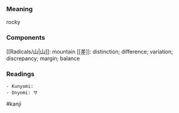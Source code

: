 ### Meaning

rocky

### Components

[[Radicals/山|山]]: mountain [[差]]: distinction; difference; variation; discrepancy; margin; balance

### Readings

```
- Kunyomi: 
- Onyomi: サ
```

#kanji